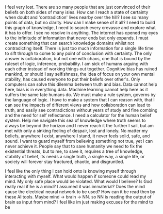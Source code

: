 I feel very lost. There are so many people that are just convinced of their beliefs on both sides of many isles. How can I reach a state of certainty when doubt and 'contradiction' lives nearby over the hill? I see so many points of data, but no clarity. How can I make sense of it all? I need to build this graph of knowledge, I need to search every crevasse and explore what it has to offer. I see no resolve in anything. The internet has opened my eyes to the infinitude of information that never ends but only expands. I must create something that can search knowledge domains whilst not contradicting itself. There is just too much information for a single life time to sift through to come to any point of conclusion with certainty. The only answer is collaboration, but not one with chaos, one that is bound by the ruleset of logic, inference, probability. I am sick of humans arguing with each other instead of working things out together. Cognitive bias has ruined mankind, or should I say selfishness, the idea of focus on your own mental stability, has caused everyone to put their beliefs over other's. Only computers can solve this dilemma between truth and bias. Data cannot help here, bias is in everything data. Machine learning cannot help here as it suffers the same fate humans do. We must make a rule system, governs by the language of logic. I have to make a system that I can reason with, that I can see the impacts of different views and how collaboration can lead to truth, and easily see contradictions without  years of study and fine combing and the need for self reflectance. I need a calculator for the human belief system. Help me navigate this sea of knowledge where truth seems to always be beyond the horizon and I never reach it the further I sail, but am met with only a sinking feeling of despair, lost and lonely. No matter my beliefs, anywhere I exist, anywhere I stand, it never feels solid, safe, and sound. I want to guard myself from believing something not true, yet I can never achieve it. People say that to save humanity we need to fix the existential threats, but to me, to save it, requires a tree of knowledge, stability of belief, its needs a single truth, a single way, a single life, or society will forever stay fractured, chaotic, and disgruntled.

I feel like the only thing I can hold onto is knowing myself through interacting with myself. What would happen if someone could read my mind. My only safe place would be violated. What would I believe? Is God really real if he is a mind? I assumed it was immaterial? Does the mind cause the electrical neural network to be used? How can it be read then by these AI tools. Maybe mind -> brain -> NN. so NN is reading the output of brain as input from mind? I feel like im just making excuses for the mind to be